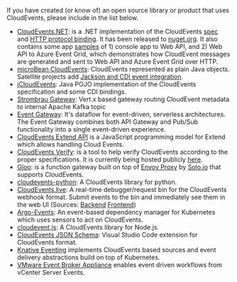 If you have created (or know of) an open source library or product that uses
CloudEvents, please include in the list below.

- [CloudEvents.NET](https://github.com/aliencube/CloudEvents.NET): is a .NET
  implementation of the CloudEvents [spec](../cloudevents/spec.md) and
  [HTTP protocol binding](../cloudevents/http-protocol-binding.md). It has
  been released to
  [nuget.org](https://www.nuget.org/packages?q=Aliencube.CloudEventsNet). It
  also contains some app
  [samples](https://github.com/aliencube/CloudEvents.NET/tree/master/sample)
  of 1) console app to Web API, and 2) Web API to Azure Event Grid, which
  demonstrates how CloudEvent messages are generated and sent to Web API and
  Azure Event Grid over HTTP.
- [microBean CloudEvents](https://microbean.github.io/microbean-cloudevents/):
  CloudEvents represented as plain Java objects. Satellite projects add
  [Jackson and CDI event integration](https://microbean.github.io/microbean-cloudevents-jackson-cdi).
- [jCloudEvents](https://github.com/project-streamzi/jcloudevents): Java POJO
  implementation of the CloudEvents specification and some CDI bindings.
- [Strombrau Gateway](https://github.com/project-streamzi/event-gateway): Vert.x
  based gateway routing CloudEvent metadata to internal Apache Kafka topic
- [Event Gateway](https://github.com/serverless/event-gateway): It's dataflow
  for event-driven, serverless architectures. The Event Gateway combines both
  API Gateway and Pub/Sub functionality into a single event-driven experience.
- [CloudEvents Extend API](https://github.com/goextend/cloudevents-extend-api)
  is a JavaScript programming model for Extend which allows handling Cloud
  Events.
- [CloudEvents Verify](https://github.com/btbd/CEVerify): is a tool to help
  verify CloudEvents according to the proper specifications. It is currently
  being hosted publicly [here](http://soaphub.org/ceverify).
- [Gloo](https://github.com/solo-io/gloo): is a function gateway built on top of
  [Envoy Proxy](https://envoyproxy.io/) by [Solo.io](https://www.solo.io/) that
  supports CloudEvents.
- [cloudevents-python](https://github.com/williamhogman/cloudevents-python): A
  CloudEvents library for python.
- [CloudEvents.live](https://cloudevents.live/): A real-time debugger/request
  bin for the CloudEvents webhook format. Submit events to the bin and
  immediately see them in the web UI (Sources:
  [Backend](https://github.com/klira/cloudevents-bin)
  [Frontend](https://github.com/klira/cloudevents-debugger))
- [Argo-Events](https://github.com/argoproj/argo-events): An event-based
  dependency manager for Kubernetes which uses sensors to act on CloudEvents.
- [cloudevent.js](https://github.com/smartiniOnGitHub/cloudevent.js): A
  CloudEvents library for Node.js.
- [CloudEvents JSON Schema](https://marketplace.visualstudio.com/items?itemName=tsurdilovic.cloudevents-schema-vscode):
  Visual Studio Code extension for CloudEvents format.
- [Knative Eventing](https://knative.dev) implements CloudEvents based sources
  and event delivery abstractions build on top of Kubernetes.
- [VMware Event Broker Appliance](https://vmweventbroker.io) enables event
  driven workflows from vCenter Server Events.
